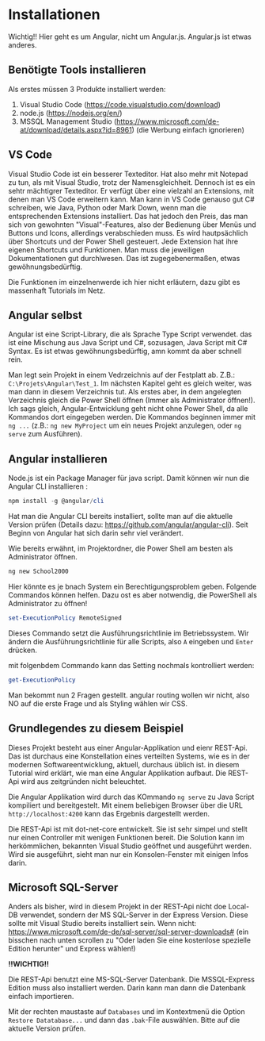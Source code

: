 # Installationen

Wichtig!! Hier geht es um Angular, nicht um Angular.js. Angular.js ist etwas anderes.

## Benötigte Tools installieren

Als erstes müssen 3 Produkte installiert werden:

1. Visual Studio Code (https://code.visualstudio.com/download)
2. node.js (https://nodejs.org/en/)
3. MSSQL Management Studio (https://www.microsoft.com/de-at/download/details.aspx?id=8961) (die Werbung einfach ignorieren)

## VS Code

Visual Studio Code ist ein besserer Texteditor. Hat also mehr mit Notepad zu tun, als mit Visual Studio, trotz der Namensgleichheit. Dennoch ist es ein sehtr mächtigrer Texteditor. Er verfügt über eine vielzahl an Extensions, mit denen man VS Code erweitern kann. Man kann in VS Code genauso gut C# schreiben, wie Java, Python oder Mark Down, wenn man die entsprechenden Extensions installiert. Das hat jedoch den Preis, das man sich von gewohnten "Visual"-Features, also der Bedienung über Menüs und Buttons und Icons, allerdings verabschieden muss. Es wird hautpsächlich über Shortcuts und der Power Shell gesteuert. Jede Extension hat ihre eigenen Shortcuts und Funktionen. Man muss die jeweiligen Dokumentationen gut durchlwesen. Das ist zugegebenermaßen, etwas gewöhnungsbedürftig.

Die Funktionen im einzelnenwerde ich hier nicht erläutern, dazu gibt es massenhaft Tutorials im Netz.

## Angular selbst

Angular ist eine Script-Library, die als Sprache Type Script verwendet. das ist eine Mischung aus Java Script und C#, sozusagen, Java Script mit C# Syntax. Es ist etwas gewöhnungsbedürftig, amn kommt da aber schnell rein.

Man legt sein Projekt in einem Vedrzeichnis auf der Festplatt ab. Z.B.: `C:\Projets\Angular\Test_1`. Im nächsten Kapitel geht es gleich weiter, was man dann in diesem Verzeichnis tut. Als erstes aber, in dem angelegten Verzeichnis gleich die Power Shell öffnen (Immer als Administrator öffnen!). Ich sags gleich, Angular-Entwicklung geht nicht ohne Power Shell, da alle Kommandos dort eingegeben werden. Die Kommandos beginnen immer mit `ng ...` (z.B.: `ng new MyProject` um ein neues Projekt anzulegen, oder  `ng serve` zum Ausführen).

## Angular installieren

Node.js ist ein Package Manager für java script. Damit können wir nun die Angular CLI installieren :

```powershell
npm install -g @angular/cli
```

Hat man die Angular CLI bereits installiert, sollte man auf die aktuelle Version prüfen (Details dazu:  https://github.com/angular/angular-cli). Seit Beginn von Angular hat sich darin sehr viel verändert.

Wie bereits erwähnt, im Projektordner, die Power Shell am besten als Administrator öffnen.

```powershell
ng new School2000
```

Hier könnte es je bnach System ein Berechtigungsproblem geben. Folgende Commandos können helfen. Dazu ost es aber notwendig, die PowerShell als Administrator zu öffnen!

```powershell
set-ExecutionPolicy RemoteSigned
```

Dieses Commando setzt die Ausführungsrichtlinie im Betriebssystem. Wir ändern die Ausführungsrichtlinie für alle Scripts, also `A` eingeben und `Enter` drücken.

mit folgenbdem Commando kann das Setting nochmals kontrolliert werden:

```powershell
get-ExecutionPolicy
```

Man bekommt nun 2 Fragen gestellt. angular routing wollen wir nicht, also NO auf die erste Frage und als Styling wählen wir CSS.

## Grundlegendes zu diesem Beispiel

Dieses Projekt besteht aus einer Angular-Applikation und eienr REST-Api. Das ist durchaus eine Konstellation eines verteilten Systems, wie es in der modernen Softwareentwicklung, aktuell, durchaus üblich ist. in diesem Tutorial wird erklärt, wie man eine Angular Applikation aufbaut. Die REST-Api wird aus zeitgründen nicht beleuchtet.

Die Angular Applikation wird durch das KOmmando `ng serve` zu Java Script kompiliert und bereitgestelt. Mit einem beliebigen Browser  über die URL `http://localhost:4200` kann das Ergebnis dargestellt werden.

Die REST-Api ist mit dot-net-core entwickelt. Sie ist sehr simpel und stellt nur einen Controller mit wenigen Funktionen bereit. Die Solution kann im herkömmlichen, bekannten Visual Studio geöffnet und ausgeführt werden. Wird sie ausgeführt, sieht man nur ein Konsolen-Fenster mit einigen Infos darin.

## Microsoft SQL-Server

Anders als bisher, wird in diesem Projekt in der REST-Api nicht doe Local-DB verwendet, sondern der MS SQL-Server in der Express Version. Diese sollte mit Visual Studio bereits installiert sein. Wenn nicht: https://www.microsoft.com/de-de/sql-server/sql-server-downloads# (ein bisschen nach unten scrollen zu "Oder laden Sie eine kostenlose spezielle Edition herunter" und Express wählen!)

**!!WICHTIG!!**

Die REST-Api benutzt eine MS-SQL-Server Datenbank. Die MSSQL-Express Edition muss also installiert werden. Darin kann man dann die Datenbank einfach importieren.

Mit der rechten maustaste auf `Databases` und im Kontextmenü die Option `Restore Datatabase...` und dann das `.bak`-File auswählen. Bitte auf die aktuelle Version prüfen.
